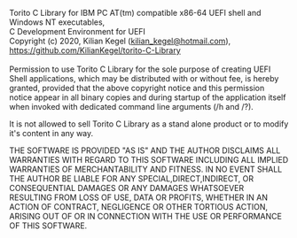 Torito C Library for IBM PC AT(tm) compatible x86-64 UEFI shell and Windows NT executables,<br>
C Development Environment for UEFI<br>
Copyright (c) 2020, Kilian Kegel (kilian_kegel@hotmail.com), https://github.com/KilianKegel/torito-C-Library<br>
<br>
Permission to use Torito C Library for the sole purpose of creating
UEFI Shell applications, which may be
distributed with or without fee, is hereby granted, provided that the above
copyright notice and this permission notice appear in all binary copies
and during startup of the application itself when invoked with dedicated
command line arguments (/h and /?).

It is not allowed to sell Torito C Library as a stand alone product or
to modify it's content in any way.

THE SOFTWARE IS PROVIDED "AS IS" AND THE AUTHOR DISCLAIMS ALL WARRANTIES WITH
REGARD TO THIS SOFTWARE INCLUDING ALL IMPLIED WARRANTIES OF MERCHANTABILITY AND
FITNESS. IN NO EVENT SHALL THE AUTHOR BE LIABLE FOR ANY SPECIAL,DIRECT,INDIRECT,
OR CONSEQUENTIAL DAMAGES OR ANY DAMAGES WHATSOEVER RESULTING FROM LOSS OF USE,
DATA OR PROFITS, WHETHER IN AN ACTION OF CONTRACT, NEGLIGENCE OR OTHER TORTIOUS
ACTION, ARISING OUT OF OR IN CONNECTION WITH THE USE OR PERFORMANCE OF THIS
SOFTWARE.
